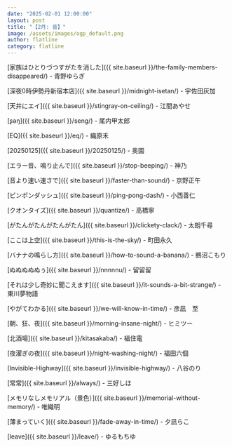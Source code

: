 ```yaml
---
date: "2025-02-01 12:00:00"
layout: post
title: "【2月: 音】"
image: /assets/images/ogp_default.png
author: flatline
category: flatline
---
```

[家族はひとりづつすがたを消した]({{ site.baseurl }}/the-family-members-disappeared/) - 青野ゆらぎ

[深夜0時伊勢丹新宿本店]({{ site.baseurl }}/midnight-isetan/) - 宇佐田灰加

[天井にエイ]({{ site.baseurl }}/stingray-on-ceiling/) - 江間あやせ

[ʂəŋ]({{ site.baseurl }}/seng/) - 尾内甲太郎

[EQ]({{ site.baseurl }}/eq/) - 織原禾

[20250125]({{ site.baseurl }}/20250125/) - 奥園

[エラー音、鳴り止んで]({{ site.baseurl }}/stop-beeping/) - 神乃

[音より速い速さで]({{ site.baseurl }}/faster-than-sound/) - 京野正午

[ピンポンダッシュ]({{ site.baseurl }}/ping-pong-dash/) - 小西善仁

[クオンタイズ]({{ site.baseurl }}/quantize/) - 高橋寧

[がたんがたんがたんがたん]({{ site.baseurl }}/clickety-clack/) - 太朗千尋

[ここは上空]({{ site.baseurl }}/this-is-the-sky/) - 町田永久

[バナナの鳴らし方]({{ site.baseurl }}/how-to-sound-a-banana/) - 鵺沼こもり

[ぬぬぬぬぬぅ]({{ site.baseurl }}/nnnnnu/) - 留留留

[それは少し奇妙に聞こえます]({{ site.baseurl }}/it-sounds-a-bit-strange/) - 東川夢物語

[やがてわかる]({{ site.baseurl }}/we-will-know-in-time/) - 彦凪　至

[朝、狂、夜]({{ site.baseurl }}/morning-insane-night/) - ヒミツー

[北酒場]({{ site.baseurl }}/kitasakaba/) - 福住電

[夜濯ぎの夜]({{ site.baseurl }}/night-washing-night/) - 福田六個

[Invisible-Highway]({{ site.baseurl }}/invisible-highway/) - 八谷のり

[常常]({{ site.baseurl }}/always/) - 三好しほ

[メモリなしメモリアル（景色）]({{ site.baseurl }}/memorial-without-memory/) - 唯織明

[薄まっていく]({{ site.baseurl }}/fade-away-in-time/) - 夕凪らこ

[leave]({{ site.baseurl }}/leave/) - ゆるもちゆ
